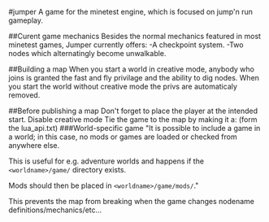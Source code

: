 #jumper
A game for the minetest engine, which is focused on jump'n run gameplay.

##Curent game mechanics
Besides the normal mechanics featured in most minetest games, Jumper currently offers:
-A checkpoint system.
-Two nodes which alternatingly become unwalkable.

##Building a map
When you start a world in creative mode, anybody who joins is granted the fast and fly privilage and the ability to dig nodes.
When you start the world without creative mode the privs are automaticaly removed.

##Before publishing a map
Don't forget to place the player at the intended start.
Disable creative mode
Tie the game to the map by making it a:
(form the lua_api.txt)
###World-specific game
"It is possible to include a game in a world; in this case, no mods or
games are loaded or checked from anywhere else.

This is useful for e.g. adventure worlds and happens if the `<worldname>/game/`
directory exists.

Mods should then be placed in `<worldname>/game/mods/`."


This prevents the map from breaking when the game changes nodename definitions/mechanics/etc...
